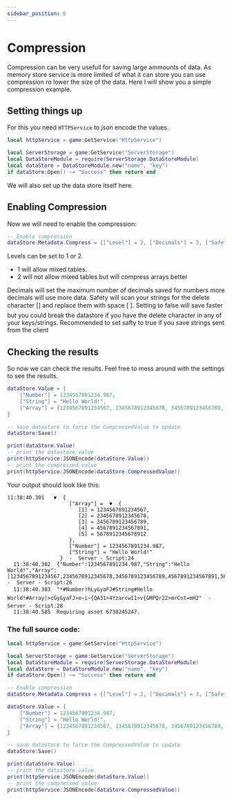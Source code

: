 ```yaml
---
sidebar_position: 6
---
```



# Compression

Compression can be very usefull for saving large ammounts of data. As memory store service is more limited of what it can store you can use compression ro lower the size of the data. Here I will show you a simple compression example.

## Setting things up
For this you need `HTTPService` to json encode the values.

```lua
local httpService = game:GetService("HttpService")

local ServerStorage = game:GetService("ServerStorage")
local DataStoreModule = require(ServerStorage.DataStoreModule)
local dataStore = DataStoreModule.new("name", "key")
if dataStore:Open() ~= "Success" then return end
```
We will also set up the data store itself here.

## Enabling Compression

Now we will need to enable the compression:
```lua
-- Enable compression
dataStore.Metadata.Compress = {["Level"] = 2, ["Decimals"] = 3, ["Safety"] = true}
```
Levels can be set to 1 or 2.
* 1 will allow mixed tables.
* 2 will not allow mixed tables but will compress arrays better

Decimals will set the maximum number of decimals saved for numbers more decimals will use more data.
Safety will scan your strings for the delete character [] and replace them with space [ ].
Setting to false will save faster but you could break the datastore if you have the delete character in any of your keys/strings. Recommended to set safty to true if you save strings sent from the client

## Checking the results
So now we can check the results. Feel free to mess around with the settings to see the results.

```lua
dataStore.Value = {
    ["Number"] = 1234567891234.987,
    ["String"] = "Hello World!",
    ["Array"] = {1234567891234567, 2345678912345678, 3456789123456789, 4567891234567891, 5678912345678912}
}

-- save datastore to force the CompressedValue to update
dataStore:Save()

print(dataStore.Value)
-- print the datastore value
print(httpService:JSONEncode(dataStore.Value)) 
-- print the compressed value
print(httpService:JSONEncode(dataStore.CompressedValue))
```
Your output should look like this:
```
11:38:40.301   ▼  {
                    ["Array"] =  ▼  {
                       [1] = 1234567891234567,
                       [2] = 2345678912345678,
                       [3] = 3456789123456789,
                       [4] = 4567891234567891,
                       [5] = 5678912345678912
                    },
                    ["Number"] = 1234567891234.987,
                    ["String"] = "Hello World!"
                 }  -  Server - Script:24
  11:38:40.302  {"Number":1234567891234.987,"String":"Hello World!","Array":[1234567891234567,2345678912345678,3456789123456789,4567891234567891,5678912345678912]}  -  Server - Script:26
  11:38:40.303  "*#Number)hLy&yaFJ#String#Hello World!#Array|>cGy&yaFJ>e~i~{QA31>4YzarcwI1>v{GMPQr22>mrCnt=mH2"  -  Server - Script:28
  11:38:40.585  Requiring asset 6738245247.
```

### The full source code:
```lua
local httpService = game:GetService("HttpService")

local ServerStorage = game:GetService("ServerStorage")
local DataStoreModule = require(ServerStorage.DataStoreModule)
local dataStore = DataStoreModule.new("name", "key")
if dataStore:Open() ~= "Success" then return end

-- Enable compression
dataStore.Metadata.Compress = {["Level"] = 2, ["Decimals"] = 3, ["Safety"] = true}

dataStore.Value = {
    ["Number"] = 1234567891234.987,
    ["String"] = "Hello World!",
    ["Array"] = {1234567891234567, 2345678912345678, 3456789123456789, 4567891234567891, 5678912345678912}
}

-- save datastore to force the CompressedValue to update
dataStore:Save()

print(dataStore.Value)
-- print the datastore value
print(httpService:JSONEncode(dataStore.Value)) 
-- print the compressed value
print(httpService:JSONEncode(dataStore.CompressedValue))
```